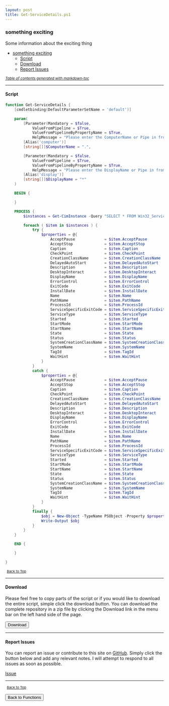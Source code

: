 ```yaml
---
layout: post
title: Get-ServiceDetails.ps1
---
```


### something exciting

Some information about the exciting thing

- [something exciting](#something-exciting)
  - [Script](#script)
  - [Download](#download)
  - [Report Issues](#report-issues)

<small><i><a href='http://ecotrust-canada.github.io/markdown-toc/'>Table of contents generated with markdown-toc</a></i></small>

---

#### Script

```powershell
function Get-ServiceDetails {
    [cmdletbinding(DefaultParameterSetName = 'default')]

    param(
        [Parameter(Mandatory = $false,
            ValueFromPipeline = $True,
            ValueFromPipelineByPropertyName = $True,
            HelpMessage = "Please enter the ComputerName or Pipe in from another command.")]
        [Alias('computer')]
        [string[]]$ComputerName = ".",

        [Parameter(Mandatory = $false,
            ValueFromPipeline = $True,
            ValueFromPipelineByPropertyName = $True,
            HelpMessage = "Please enter the DisplayName or Pipe in from another command.")]
        [Alias('display')]
        [string[]]$DisplayName = "*"
    )

    BEGIN {

    }

    PROCESS {
        $instances = Get-CimInstance -Query "SELECT * FROM Win32_Service" -Namespace "root/CIMV2" -Computername $ComputerName | Where-Object { $_.DisplayName -like "$DisplayName" }

        foreach ( $item in $instances ) {
            try {
                $properties = @{
                    AcceptPause             = $item.AcceptPause
                    AcceptStop              = $item.AcceptStop
                    Caption                 = $item.Caption
                    CheckPoint              = $item.CheckPoint
                    CreationClassName       = $item.CreationClassName
                    DelayedAutoStart        = $item.DelayedAutoStart
                    Description             = $item.Description
                    DesktopInteract         = $item.DesktopInteract
                    DisplayName             = $item.DisplayName
                    ErrorControl            = $item.ErrorControl
                    ExitCode                = $item.ExitCode
                    InstallDate             = $item.InstallDate
                    Name                    = $item.Name
                    PathName                = $item.PathName
                    ProcessId               = $item.ProcessId
                    ServiceSpecificExitCode = $item.ServiceSpecificExitCode
                    ServiceType             = $item.ServiceType
                    Started                 = $item.Started
                    StartMode               = $item.StartMode
                    StartName               = $item.StartName
                    State                   = $item.State
                    Status                  = $item.Status
                    SystemCreationClassName = $item.SystemCreationClassName
                    SystemName              = $item.SystemName
                    TagId                   = $item.TagId
                    WaitHint                = $item.WaitHint
                }
            }
            catch {
                $properties = @{
                    AcceptPause             = $item.AcceptPause
                    AcceptStop              = $item.AcceptStop
                    Caption                 = $item.Caption
                    CheckPoint              = $item.CheckPoint
                    CreationClassName       = $item.CreationClassName
                    DelayedAutoStart        = $item.DelayedAutoStart
                    Description             = $item.Description
                    DesktopInteract         = $item.DesktopInteract
                    DisplayName             = $item.DisplayName
                    ErrorControl            = $item.ErrorControl
                    ExitCode                = $item.ExitCode
                    InstallDate             = $item.InstallDate
                    Name                    = $item.Name
                    PathName                = $item.PathName
                    ProcessId               = $item.ProcessId
                    ServiceSpecificExitCode = $item.ServiceSpecificExitCode
                    ServiceType             = $item.ServiceType
                    Started                 = $item.Started
                    StartMode               = $item.StartMode
                    StartName               = $item.StartName
                    State                   = $item.State
                    Status                  = $item.Status
                    SystemCreationClassName = $item.SystemCreationClassName
                    SystemName              = $item.SystemName
                    TagId                   = $item.TagId
                    WaitHint                = $item.WaitHint
                }
            }
            finally {
                $obj = New-Object -TypeName PSObject -Property $properties
                Write-Output $obj
            }
        }
    }

    END {

    }

}
```

<span style="font-size:11px;"><a href="#"><i class="fas fa-caret-up" aria-hidden="true" style="color: white; margin-right:5px;"></i>Back to Top</a></span>

---

#### Download

Please feel free to copy parts of the script or if you would like to download the entire script, simple click the download button. You can download the complete repository in a zip file by clicking the Download link in the menu bar on the left hand side of the page.

<button class="btn" type="submit" onclick="window.open('/PowerShell/functions/activeDirectory/Get-ServiceDetails.ps1')">
    <i class="fa fa-cloud-download-alt">
    </i>
        Download
</button>

---

#### Report Issues

You can report an issue or contribute to this site on <a href="https://github.com/BanterBoy/scripts-blog/issues">GitHub</a>. Simply click the button below and add any relevant notes. I will attempt to respond to all issues as soon as possible.

<!-- Place this tag where you want the button to render. -->

<a class="github-button" href="https://github.com/BanterBoy/scripts-blog/issues/new?title=Get-ServiceDetails.ps1&body=There is a problem with this function. Please find details below." data-show-count="true" aria-label="Issue BanterBoy/scripts-blog on GitHub">Issue</a>

---

<span style="font-size:11px;"><a href="#"><i class="fas fa-caret-up" aria-hidden="true" style="color: white; margin-right:5px;"></i>Back to Top</a></span>

<a href="/menu/_pages/functions.html">
    <button class="btn">
        <i class='fas fa-reply'>
        </i>
            Back to Functions
    </button>
</a>

[1]: http://ecotrust-canada.github.io/markdown-toc
[2]: https://github.com/googlearchive/code-prettify
